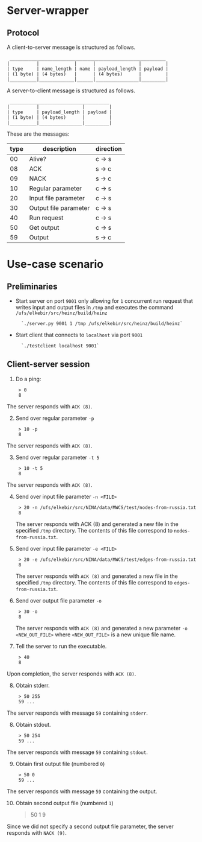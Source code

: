 Server-wrapper
==============

Protocol
--------

A client-to-server message is structured as follows.

     __________________________________________________________
    |          |             |      |                |         |
    | type     | name_length | name | payload_length | payload |
    | (1 byte) | (4 bytes)   |      | (4 bytes)      |         |
    |__________|_____________|______|________________|_________|

A server-to-client message is structured as follows.

     _____________________________________
    |          |                |         |
    | type     | payload_length | payload |
    | (1 byte) | (4 bytes)      |         |
    |__________|________________|_________|


These are the messages:

| type | description           | direction |
|------|-----------------------|-----------|
| 00   | Alive?                | c -> s    |
| 08   | ACK                   | s -> c    |
| 09   | NACK                  | s -> c    |
| 10   | Regular parameter     | c -> s    |
| 20   | Input file parameter  | c -> s    |
| 30   | Output file parameter | c -> s    |
| 40   | Run request           | c -> s    |
| 50   | Get output            | c -> s    |
| 59   | Output                | s -> c    |

Use-case scenario
=================

Preliminaries
-------------

* Start server on port `9001` only allowing for `1` concurrent run request that writes input and output files in `/tmp` and executes the command `/ufs/elkebir/src/heinz/build/heinz`

        `./server.py 9001 1 /tmp /ufs/elkebir/src/heinz/build/heinz`

* Start client that connects to `localhost` via port `9001`

        `./testclient localhost 9001`
    
    
Client-server session
---------------------
    
1. Do a ping:

        > 0
        8

  The server responds with `ACK (8)`.
  
2. Send over regular parameter `-p` 

        > 10 -p
        8
  
  The server responds with `ACK (8)`.

3. Send over regular parameter `-t 5` 

        > 10 -t 5
        8
  
  The server responds with `ACK (8)`.

4. Send over input file parameter `-n <FILE>`

        > 20 -n /ufs/elkebir/src/NINA/data/MWCS/test/nodes-from-russia.txt
        8
        
   The server responds with ACK (8) and generated a new file in the specified `/tmp` directory. The contents of this file correspond to `nodes-from-russia.txt`.

5. Send over input file parameter `-e <FILE>`

        > 20 -e /ufs/elkebir/src/NINA/data/MWCS/test/edges-from-russia.txt
        8

   The server responds with `ACK (8)` and generated a new file in the specified `/tmp` directory. The contents of this file correspond to `edges-from-russia.txt`.
   
6. Send over output file parameter `-o`

        > 30 -o
        8
       
   The server responds with `ACK (8)` and generated a new parameter `-o <NEW_OUT_FILE>` where `<NEW_OUT_FILE>` is a new unique file name.
   
7. Tell the server to run the executable.

        > 40
        8

  Upon completion, the server responds with `ACK (8)`.
   
8. Obtain stderr.

        > 50 255
        59 ...

  The server responds with message `59` containing `stderr`.
       
8. Obtain stdout.

        > 50 254
        59 ...

  The server responds with message `59` containing `stdout`.
  
9. Obtain first output file (numbered `0`)

        > 50 0
        59 ...

  The server responds with message `59` containing the output.
       
10.  Obtain second output file (numbered `1`)

       > 50 1
       9

  Since we did not specify a second output file parameter, the server responds with `NACK (9)`.
